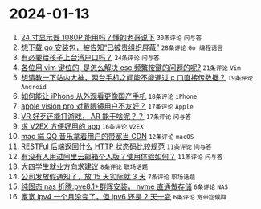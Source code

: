 # 2024-01-13

1. [24 寸显示器 1080P 能用吗？懂的老哥说下](https://www.v2ex.com/t/1008267) `30条评论` `问与答`
1. [想下载 go 安装包，被告知“已被贵组织屏蔽”](https://www.v2ex.com/t/1008273) `28条评论` `Go 编程语言`
1. [有必要给孩子上台湾户口吗？](https://www.v2ex.com/t/1008325) `24条评论` `问与答`
1. [各位用 vim 键位的, 是怎么解决 esc 频繁按键的问题的呢?](https://www.v2ex.com/t/1008294) `21条评论` `Vim`
1. [想请教一下站内大神，两台手机之间能不能通过 c 口直接传数据？](https://www.v2ex.com/t/1008307) `19条评论` `Android`
1. [如何能让 iPhone 从外观看更像国产手机](https://www.v2ex.com/t/1008276) `18条评论` `iPhone`
1. [apple vision pro 对戴眼镜用户不友好？](https://www.v2ex.com/t/1008265) `17条评论` `Apple`
1. [VR 好歹还能打游戏， AR 能干啥呢？？](https://www.v2ex.com/t/1008263) `17条评论` `问与答`
1. [求 V2EX 方便好用的 app](https://www.v2ex.com/t/1008286) `16条评论` `V2EX`
1. [mac 端 QQ 音乐拿着用户的带宽当 CDN](https://www.v2ex.com/t/1008319) `12条评论` `macOS`
1. [RESTFul 后端返回什么 HTTP 状态码比较规范](https://www.v2ex.com/t/1008308) `11条评论` `问与答`
1. [有没有人用过阿里云邮箱个人版？使用体验如何？](https://www.v2ex.com/t/1008290) `11条评论` `问与答`
1. [大四学生就业方向求建议](https://www.v2ex.com/t/1008284) `8条评论` `职场话题`
1. [公司发放假通知了，放 15 天实际就 3 天](https://www.v2ex.com/t/1008281) `7条评论` `职场话题`
1. [纯固态 nas 折腾:pve8.1+群晖安装， nvme 直通做存储](https://www.v2ex.com/t/1008287) `6条评论` `NAS`
1. [家宽 ipv4 一个月没变了，但 ipv6 还是 2 天一变](https://www.v2ex.com/t/1008279) `6条评论` `宽带症候群`
